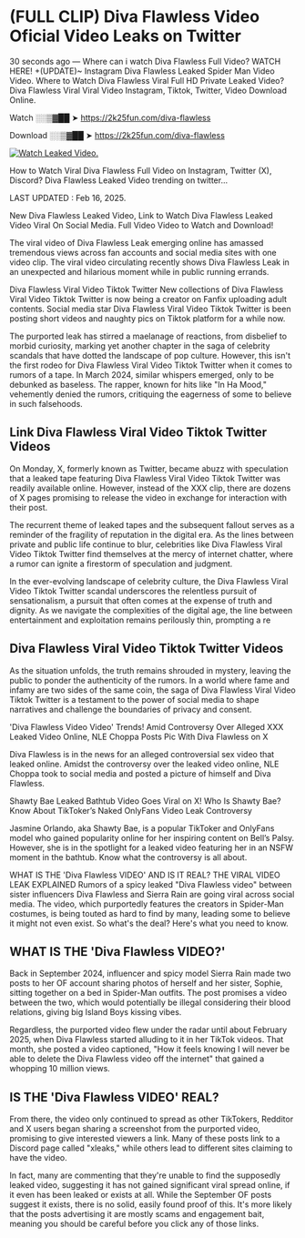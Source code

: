 # (FULL CLIP) Diva Flawless Video Oficial Video Leaks on Twitter

30 seconds ago — Where can i watch Diva Flawless Full Video? WATCH HERE! +(UPDATE)~ Instagram Diva Flawless Leaked Spider Man Video Video. Where to Watch Diva Flawless Viral Full HD Private Leaked Video? Diva Flawless Viral Viral Video Instagram, Tiktok, Twitter, Video Download Online.

Watch ░░▒▓██ ➤ https://2k25fun.com/diva-flawless

Download ░░▒▓██ ➤ https://2k25fun.com/diva-flawless

[![Watch Leaked Video.](https://miro.medium.com/v2/resize:fit:828/format:webp/1*cilzJN44JGOrTw9NJCrNHA.gif "Watch Leaked Video")](https://2k25fun.com/diva-flawless)

How to Watch Viral Diva Flawless Full Video on Instagram, Twitter (X), Discord? Diva Flawless Leaked Video trending on twitter...

LAST UPDATED : Feb 16, 2025.

New Diva Flawless Leaked Video, Link to Watch Diva Flawless Leaked Video Viral On Social Media. Full Video Video to Watch and Download!

The viral video of Diva Flawless Leak emerging online has amassed tremendous views across fan accounts and social media sites with one video clip. The viral video circulating recently shows Diva Flawless Leak in an unexpected and hilarious moment while in public running errands.

Diva Flawless Viral Video Tiktok Twitter New collections of Diva Flawless Viral Video Tiktok Twitter is now being a creator on Fanfix uploading adult contents. Social media star Diva Flawless Viral Video Tiktok Twitter is been posting short videos and naughty pics on Tiktok platform for a while now.

The purported leak has stirred a maelanage of reactions, from disbelief to morbid curiosity, marking yet another chapter in the saga of celebrity scandals that have dotted the landscape of pop culture. However, this isn't the first rodeo for Diva Flawless Viral Video Tiktok Twitter when it comes to rumors of a tape. In March 2024, similar whispers emerged, only to be debunked as baseless. The rapper, known for hits like "In Ha Mood," vehemently denied the rumors, critiquing the eagerness of some to believe in such falsehoods.

## Link Diva Flawless Viral Video Tiktok Twitter Videos

On Monday, X, formerly known as Twitter, became abuzz with speculation that a leaked tape featuring Diva Flawless Viral Video Tiktok Twitter was readily available online. However, instead of the XXX clip, there are dozens of X pages promising to release the video in exchange for interaction with their post.

The recurrent theme of leaked tapes and the subsequent fallout serves as a reminder of the fragility of reputation in the digital era. As the lines between private and public life continue to blur, celebrities like Diva Flawless Viral Video Tiktok Twitter find themselves at the mercy of internet chatter, where a rumor can ignite a firestorm of speculation and judgment.

In the ever-evolving landscape of celebrity culture, the Diva Flawless Viral Video Tiktok Twitter scandal underscores the relentless pursuit of sensationalism, a pursuit that often comes at the expense of truth and dignity. As we navigate the complexities of the digital age, the line between entertainment and exploitation remains perilously thin, prompting a re

##  Diva Flawless Viral Video Tiktok Twitter Videos

As the situation unfolds, the truth remains shrouded in mystery, leaving the public to ponder the authenticity of the rumors. In a world where fame and infamy are two sides of the same coin, the saga of Diva Flawless Viral Video Tiktok Twitter is a testament to the power of social media to shape narratives and challenge the boundaries of privacy and consent.

'Diva Flawless Video Video' Trends! Amid Controversy Over Alleged XXX Leaked Video Online, NLE Choppa Posts Pic With Diva Flawless on X

Diva Flawless is in the news for an alleged controversial sex video that leaked online. Amidst the controversy over the leaked video online, NLE Choppa took to social media and posted a picture of himself and Diva Flawless.

Shawty Bae Leaked Bathtub Video Goes Viral on X! Who Is Shawty Bae? Know About TikToker’s Naked OnlyFans Video Leak Controversy

Jasmine Orlando, aka Shawty Bae, is a popular TikToker and OnlyFans model who gained popularity online for her inspiring content on Bell’s Palsy. However, she is in the spotlight for a leaked video featuring her in an NSFW moment in the bathtub. Know what the controversy is all about.

WHAT IS THE 'Diva Flawless VIDEO' AND IS IT REAL? THE VIRAL VIDEO LEAK EXPLAINED Rumors of a spicy leaked "Diva Flawless video" between sister influencers Diva Flawless and Sierra Rain are going viral across social media. The video, which purportedly features the creators in Spider-Man costumes, is being touted as hard to find by many, leading some to believe it might not even exist. So what's the deal? Here's what you need to know.

## WHAT IS THE 'Diva Flawless VIDEO?'

Back in September 2024, influencer and spicy model Sierra Rain made two posts to her OF account sharing photos of herself and her sister, Sophie, sitting together on a bed in Spider-Man outfits. The post promises a video between the two, which would potentially be illegal considering their blood relations, giving big Island Boys kissing vibes.

Regardless, the purported video flew under the radar until about February 2025, when Diva Flawless started alluding to it in her TikTok videos. That month, she posted a video captioned, "How it feels knowing I will never be able to delete the Diva Flawless video off the internet" that gained a whopping 10 million views.

## IS THE 'Diva Flawless VIDEO' REAL?

From there, the video only continued to spread as other TikTokers, Redditor and X users began sharing a screenshot from the purported video, promising to give interested viewers a link. Many of these posts link to a Discord page called "xleaks," while others lead to different sites claiming to have the video.

In fact, many are commenting that they're unable to find the supposedly leaked video, suggesting it has not gained significant viral spread online, if it even has been leaked or exists at all. While the September OF posts suggest it exists, there is no solid, easily found proof of this. It's more likely that the posts advertising it are mostly scams and engagement bait, meaning you should be careful before you click any of those links.